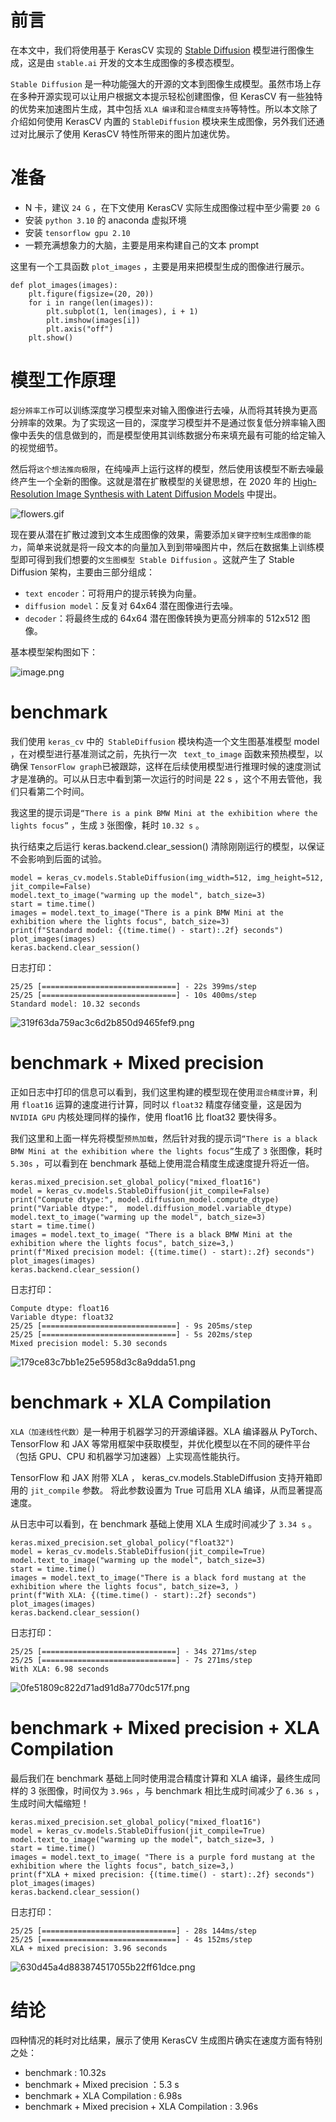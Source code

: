 # 前言
在本文中，我们将使用基于 KerasCV 实现的 [Stable Diffusion](https://github.com/CompVis/stable-diffusion) 模型进行图像生成，这是由 `stable.ai` 开发的文本生成图像的多模态模型。

`Stable Diffusion` 是一种功能强大的开源的文本到图像生成模型。虽然市场上存在多种开源实现可以让用户根据文本提示轻松创建图像，但 KerasCV 有一些独特的优势来加速图片生成，其中包括 `XLA 编译`和`混合精度支持`等特性。所以本文除了介绍如何使用 KerasCV 内置的 `StableDiffusion` 模块来生成图像，另外我们还通过对比展示了使用 KerasCV 特性所带来的图片加速优势。
# 准备

- N 卡，建议 `24 G` ，在下文使用 KerasCV 实际生成图像过程中至少需要 `20 G`
- 安装 `python 3.10` 的 anaconda 虚拟环境
- 安装 `tensorflow gpu 2.10 `
- 一颗充满想象力的大脑，主要是用来构建自己的文本 prompt 

这里有一个工具函数 `plot_images` ，主要是用来把模型生成的图像进行展示。
```
def plot_images(images):
    plt.figure(figsize=(20, 20))
    for i in range(len(images)):
        plt.subplot(1, len(images), i + 1)
        plt.imshow(images[i])
        plt.axis("off")
    plt.show()
```
# 模型工作原理

`超分辨率工作`可以训练深度学习模型来对输入图像进行去噪，从而将其转换为更高分辨率的效果。为了实现这一目的，深度学习模型并不是通过恢复低分辨率输入图像中丢失的信息做到的，而是模型使用其训练数据分布来填充最有可能的给定输入的视觉细节。

然后将`这个想法推向极限`，在纯噪声上运行这样的模型，然后使用该模型不断去噪最终产生一个全新的图像。这就是潜在扩散模型的关键思想，在 2020 年的 [High-Resolution Image Synthesis with Latent Diffusion Models](https://arxiv.org/abs/2112.10752) 中提出。

![flowers.gif](https://p6-juejin.byteimg.com/tos-cn-i-k3u1fbpfcp/e7628fb913c14826815cf2cbb7ed318f~tplv-k3u1fbpfcp-jj-mark:0:0:0:0:q75.image#?w=768&h=384&s=10096006&e=gif&f=81&b=d31dc7)

现在要从潜在扩散过渡到文本生成图像的效果，需要添加`关键字控制生成图像的能力`，简单来说就是将一段文本的向量加入到到带噪图片中，然后在数据集上训练模型即可得到我们想要的`文生图模型 Stable Diffusion` 。这就产生了 Stable Diffusion 架构，主要由三部分组成：

- `text encoder`：可将用户的提示转换为向量。
- `diffusion model`：反复对 64x64 潜在图像进行去噪。
- `decoder`：将最终生成的 64x64 潜在图像转换为更高分辨率的 512x512 图像。

基本模型架构图如下：


![image.png](https://p9-juejin.byteimg.com/tos-cn-i-k3u1fbpfcp/4e2838282aa643c58eee345202a0de88~tplv-k3u1fbpfcp-jj-mark:0:0:0:0:q75.image#?w=1590&h=792&s=432983&e=png&b=fcfbfb)

#  benchmark
我们使用 `keras_cv` 中的` StableDiffusion` 模块构造一个文生图基准模型 model ，在对模型进行基准测试之前，先执行一次 ` text_to_image` 函数来预热模型，以确保 `TensorFlow graph`已被跟踪，这样在后续使用模型进行推理时候的速度测试才是准确的。可以从日志中看到第一次运行的时间是 22 s ，这个不用去管他，我们只看第二个时间。

我这里的提示词是`“There is a pink BMW Mini at the exhibition where the lights focus”` ，生成 `3` 张图像，耗时 `10.32 s` 。

执行结束之后运行 keras.backend.clear_session() 清除刚刚运行的模型，以保证不会影响到后面的试验。
```
model = keras_cv.models.StableDiffusion(img_width=512, img_height=512, jit_compile=False)
model.text_to_image("warming up the model", batch_size=3)
start = time.time()
images = model.text_to_image("There is a pink BMW Mini at the exhibition where the lights focus", batch_size=3)
print(f"Standard model: {(time.time() - start):.2f} seconds")
plot_images(images)
keras.backend.clear_session()
```
日志打印：
```
25/25 [==============================] - 22s 399ms/step
25/25 [==============================] - 10s 400ms/step
Standard model: 10.32 seconds
```
![319f63da759ac3c6d2b850d9465fef9.png](https://p6-juejin.byteimg.com/tos-cn-i-k3u1fbpfcp/7197d10b96cb476086df7bec375d5a69~tplv-k3u1fbpfcp-jj-mark:0:0:0:0:q75.image#?w=628&h=192&s=266901&e=png&b=f7eeed)



# benchmark + Mixed precision

正如日志中打印的信息可以看到，我们这里构建的模型现在使用`混合精度计算`，利用 `float16` 运算的速度进行计算，同时以 `float32` 精度存储变量，这是因为 `NVIDIA GPU` 内核处理同样的操作，使用 float16 比 float32 要快得多。


我们这里和上面一样先将模型`预热加载`，然后针对我的提示词`“There is a black BMW Mini at the exhibition where the lights focus”`生成了 `3` 张图像，耗时 `5.30s` ，可以看到在 benchmark 基础上使用混合精度生成速度提升将近一倍。
```
keras.mixed_precision.set_global_policy("mixed_float16")
model = keras_cv.models.StableDiffusion(jit_compile=False)
print("Compute dtype:", model.diffusion_model.compute_dtype)
print("Variable dtype:",  model.diffusion_model.variable_dtype)
model.text_to_image("warming up the model", batch_size=3)
start = time.time()
images = model.text_to_image( "There is a black BMW Mini at the exhibition where the lights focus", batch_size=3,)
print(f"Mixed precision model: {(time.time() - start):.2f} seconds")
plot_images(images)
keras.backend.clear_session()
```

日志打印：
```
Compute dtype: float16
Variable dtype: float32
25/25 [==============================] - 9s 205ms/step
25/25 [==============================] - 5s 202ms/step
Mixed precision model: 5.30 seconds
```
![179ce83c7bb1e25e5958d3c8a9dda51.png](https://p3-juejin.byteimg.com/tos-cn-i-k3u1fbpfcp/f4d95f6adef04a87921578f0eb9741bb~tplv-k3u1fbpfcp-jj-mark:0:0:0:0:q75.image#?w=624&h=188&s=251287&e=png&b=f4f1ef)


# benchmark + XLA Compilation

`XLA（加速线性代数）`是一种用于机器学习的开源编译器。XLA 编译器从 PyTorch、TensorFlow 和 JAX 等常用框架中获取模型，并优化模型以在不同的硬件平台（包括 GPU、CPU 和机器学习加速器）上实现高性能执行。

TensorFlow 和 JAX 附带 XLA ， keras_cv.models.StableDiffusion 支持开箱即用的 `jit_compile` 参数。 将此参数设置为 True 可启用 XLA 编译，从而显著提高速度。

从日志中可以看到，在 benchmark 基础上使用 XLA 生成时间减少了 `3.34 s` 。

```
keras.mixed_precision.set_global_policy("float32")
model = keras_cv.models.StableDiffusion(jit_compile=True)
model.text_to_image("warming up the model", batch_size=3)
start = time.time()
images = model.text_to_image("There is a black ford mustang at the exhibition where the lights focus", batch_size=3, )
print(f"With XLA: {(time.time() - start):.2f} seconds")
plot_images(images)
keras.backend.clear_session()
```
日志打印：
```
25/25 [==============================] - 34s 271ms/step
25/25 [==============================] - 7s 271ms/step
With XLA: 6.98 seconds
```
![0fe51809c822d71ad91d8a770dc517f.png](https://p9-juejin.byteimg.com/tos-cn-i-k3u1fbpfcp/a73d9adbdd3846d9a56cc1095b497c1e~tplv-k3u1fbpfcp-jj-mark:0:0:0:0:q75.image#?w=625&h=194&s=259035&e=png&b=e8dad3)


#  benchmark + Mixed precision + XLA Compilation 

最后我们在 benchmark 基础上同时使用混合精度计算和 XLA 编译，最终生成同样的 3 张图像，时间仅为 `3.96s` ，与 benchmark 相比生成时间减少了 `6.36 s` ，生成时间大幅缩短！

```
keras.mixed_precision.set_global_policy("mixed_float16")
model = keras_cv.models.StableDiffusion(jit_compile=True)
model.text_to_image("warming up the model", batch_size=3, )
start = time.time()
images = model.text_to_image( "There is a purple ford mustang at the exhibition where the lights focus", batch_size=3,)
print(f"XLA + mixed precision: {(time.time() - start):.2f} seconds")
plot_images(images)
keras.backend.clear_session()
```
日志打印：
```
25/25 [==============================] - 28s 144ms/step
25/25 [==============================] - 4s 152ms/step
XLA + mixed precision: 3.96 seconds
```
![630d45a4d883874517055b22ff61dce.png](https://p3-juejin.byteimg.com/tos-cn-i-k3u1fbpfcp/5c435922e58b45e9b88c707ca8c1731d~tplv-k3u1fbpfcp-jj-mark:0:0:0:0:q75.image#?w=627&h=194&s=277097&e=png&b=f9f3f1)


# 结论

四种情况的耗时对比结果，展示了使用 KerasCV 生成图片确实在速度方面有特别之处：
- benchmark : 10.32s
- benchmark + Mixed precision ：5.3 s
- benchmark + XLA Compilation : 6.98s
- benchmark + Mixed precision + XLA Compilation : 3.96s
